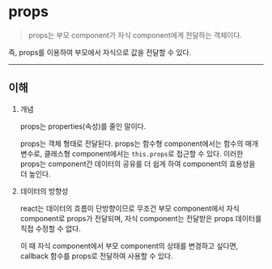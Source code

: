 # props

> props는 부모 component가 자식 component에게 전달하는 객체이다.

즉, props를 이용하여 부모에서 자식으로 값을 전달할 수 있다.

---

## 이해

1. 개념

   props는 properties(속성)를 줄인 말이다.

   props는 객체 형태로 전달된다. props는 함수형 component에서는 함수의 매개변수로, 클래스형 component에서는 `this.props`로 접근할 수 있다. 이러한 props는 component간 데이터의 공유를 더 쉽게 하여 component의 효용성을 더 높인다.

2. 데이터의 방향성

   react는 데이터의 흐름이 단방향이므로 무조건 부모 component에서 자식 component로 props가 전달되며, 자식 component는 전달받은 props 데이터를 직접 수정할 수 없다.

   이 때 자식 component에서 부모 component의 상태를 변경하고 싶다면, callback 함수를 props로 전달하여 사용할 수 있다.
